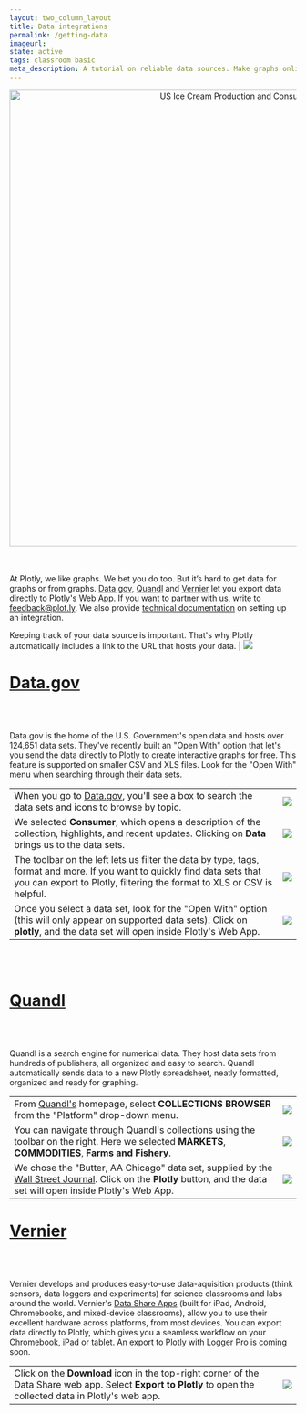 ```yaml
---
layout: two_column_layout
title: Data integrations
permalink: /getting-data
imageurl:
state: active
tags: classroom basic
meta_description: A tutorial on reliable data sources. Make graphs online and for free with Plotly
---
```


<div>
    <a href="https://plot.ly/~MattSundquist/5821/" target="_blank" title="US Ice Cream Production and Consumption" style="display: block; text-align: center;"><img src="https://plot.ly/~MattSundquist/5821.png" alt="US Ice Cream Production and Consumption" style="max-width: 100%;width: 800px;"  width="800" onerror="this.onerror=null;this.src='https://plot.ly/404.png';" /></a>
    <script data-plotly="MattSundquist:5821" src="https://plot.ly/embed.js" async></script>
</div>


<br />
<br />

<p>At Plotly, we like graphs. We bet you do too. But it’s hard to get data for graphs or from graphs. <a href="www.data.gov">Data.gov</a>, <a href="https://www.quandl.com/">Quandl</a> and <a href="http://www.vernier.com/">Vernier</a> let you export data directly to Plotly's Web App. If you want to partner with us, write to <a href="mailto:feedback@plot.ly">feedback@plot.ly</a>. We also provide <a href="https://plot.ly/export/">technical documentation</a> on setting up an integration.</p>

Keeping track of your data source is important. That's why Plotly automatically includes a link to the URL that hosts your data. | <img src="http://i.imgur.com/esByc8X.png">



<h1><a href="https://www.data.gov/meta/open-apps/">Data.gov</a></h1>

<br />
<br />

<p>Data.gov is the home of the U.S. Government's open data and hosts over 124,651 data sets. They've recently built an "Open With" option that let's you send the data directly to Plotly to create interactive graphs for free. This feature is supported on smaller CSV and XLS files. Look for the "Open With" menu when searching through their data sets.</p>

<table>
<tbody>
<tr>
<td>When you go to <a href="www.data.gov">Data.gov</a>, you'll see a box to search the data sets and icons to browse by topic.</td>
<td><img src="http://i.imgur.com/K8MSiIV.png"></td>
</tr>
<tr>
<td>We selected <b>Consumer</b>, which opens a description of the collection, highlights, and recent updates. Clicking on <b>Data</b> brings us to the data sets.</td>
<td><img src="http://i.imgur.com/zdbxVr3.png"></td>
</tr>
<tr>
<td>The toolbar on the left lets us filter the data by type, tags, format and more. If you want to quickly find data sets that you can export to Plotly, filtering the format to XLS or CSV is helpful.</td>
<td><img src="http://i.imgur.com/L5LLlFn.png"></td>
</tr>
<tr>
<td>Once you select a data set, look for the "Open With" option (this will only appear on supported data sets). Click on <b>plotly</b>, and the data set will open inside Plotly's Web App.</td>
<td><img src="http://i.imgur.com/IowB7mf.png"></td>
</tr>
</tbody>
</table>

<br />
<br />

<h1><a href="https://www.quandl.com/help/plotly">Quandl</a></h1>

<br />
<br />

<p>Quandl is a search engine for numerical data. They host data sets from hundreds of publishers, all organized and easy to search. Quandl automatically sends data to a new Plotly spreadsheet, neatly formatted, organized and ready for graphing.</p>

<table>
<tbody>
<tr>
<td>From <a href="www.data.gov">Quandl's</a> homepage, select <b>COLLECTIONS BROWSER</b> from the "Platform" drop-down menu.</td>
<td><img src="http://i.imgur.com/HcAPBqq.png"></td>
</tr>
<tr>
<td>You can navigate through Quandl's collections using the toolbar on the right. Here we selected <b>MARKETS</b>, <b>COMMODITIES</b>, <b>Farms and Fishery</b>.</td>
<td><img src="http://i.imgur.com/BZEQ9C4.png"></td>
</tr>
<tr>
<td>We chose the "Butter, AA Chicago" data set, supplied by the <a href="http://www.wsj.com/">Wall Street Journal</a>. Click on the <b>Plotly</b> button, and the data set will open inside Plotly's Web App.</td>
<td><img src="http://i.imgur.com/2ttCf9B.png"></td>
</tr>
</tbody>
</table>

<h1><a href="http://www.vernier.com/">Vernier</a></h1>

<br />
<br />

<p>Vernier develops and produces easy-to-use data-aquisition products (think sensors, data loggers and experiments) for science classrooms and labs around the world. Vernier's <a href="http://www.vernier.com/products/wireless-solutions/connected-science-system/apps/">Data Share Apps</a> (built for iPad, Android, Chromebooks, and mixed-device classrooms), allow you to use their excellent hardware across platforms, from most devices. You can export data directly to Plotly, which gives you a seamless workflow on your Chromebook, iPad or tablet. An export to Plotly with Logger Pro is coming soon.</p>

<table>
<tbody>
<tr>
<td>Click on the <b>Download</b> icon in the top-right corner of the Data Share web app. Select <b>Export to Plotly</b> to open the collected data in Plotly's web app.</td>
<td><img src="http://i.imgur.com/6snjGKq.png"></td>
</tr>
</tbody>
</table>




